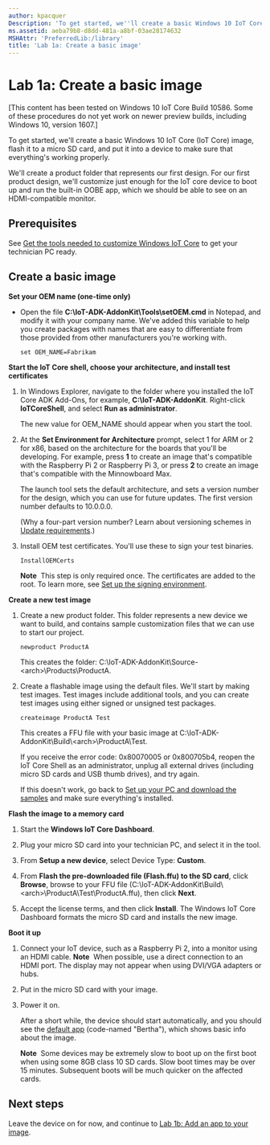 ```yaml
---
author: kpacquer
Description: 'To get started, we''ll create a basic Windows 10 IoT Core (IoT Core) image, flash it to a micro SD card, and put it into a device to make sure that everything''s working properly.'
ms.assetid: aeba79b8-d8dd-481a-a8bf-03ae28174632
MSHAttr: 'PreferredLib:/library'
title: 'Lab 1a: Create a basic image'
---
```


# Lab 1a: Create a basic image

\[This content has been tested on Windows 10 IoT Core Build 10586. Some of these procedures do not yet work on newer preview builds, including Windows 10, version 1607.\]

To get started, we'll create a basic Windows 10 IoT Core (IoT Core) image, flash it to a micro SD card, and put it into a device to make sure that everything's working properly.

We'll create a product folder that represents our first design. For our first product design, we'll customize just enough for the IoT core device to boot up and run the built-in OOBE app, which we should be able to see on an HDMI-compatible monitor.

## <span id="Prerequisites"></span><span id="prerequisites"></span><span id="PREREQUISITES"></span>Prerequisites

See [Get the tools needed to customize Windows IoT Core](set-up-your-pc-to-customize-iot-core.md) to get your technician PC ready.

## <span id="Create_a_basic_image"></span><span id="create_a_basic_image"></span><span id="CREATE_A_BASIC_IMAGE"></span>Create a basic image

**Set your OEM name (one-time only)**

-   Open the file **C:\\IoT-ADK-AddonKit\\Tools\\setOEM.cmd** in Notepad, and modify it with your company name. We've added this variable to help you create packages with names that are easy to differentiate from those provided from other manufacturers you're working with.

    ``` syntax
    set OEM_NAME=Fabrikam
    ```

**Start the IoT Core shell, choose your architecture, and install test certificates**

1.  In Windows Explorer, navigate to the folder where you installed the IoT Core ADK Add-Ons, for example, **C:\\IoT-ADK-AddonKit**. Right-click **IoTCoreShell**, and select **Run as administrator**.

    The new value for OEM\_NAME should appear when you start the tool.

2.  At the **Set Environment for Architecture** prompt, select 1 for ARM or 2 for x86, based on the architecture for the boards that you'll be developing. For example, press **1** to create an image that's compatible with the Raspberry Pi 2 or Raspberry Pi 3, or press **2** to create an image that's compatible with the Minnowboard Max.

    The launch tool sets the default architecture, and sets a version number for the design, which you can use for future updates. The first version number defaults to 10.0.0.0.

    (Why a four-part version number? Learn about versioning schemes in [Update requirements](../../service/mobile/update-requirements.md).)

3.  Install OEM test certificates. You'll use these to sign your test binaries.

    ``` syntax
    InstallOEMCerts
    ```

    **Note**  This step is only required once. The certificates are added to the root. To learn more, see [Set up the signing environment](https://msdn.microsoft.com/library/windows/hardware/dn756804).

**Create a new test image**

1.  Create a new product folder. This folder represents a new device we want to build, and contains sample customization files that we can use to start our project.

    ``` syntax
    newproduct ProductA
    ```

    This creates the folder: C:\\IoT-ADK-AddonKit\\Source-&lt;arch&gt;\\Products\\ProductA.

2.  Create a flashable image using the default files. We'll start by making test images. Test images include additional tools, and you can create test images using either signed or unsigned test packages.

    ``` syntax
    createimage ProductA Test
    ```

    This creates a FFU file with your basic image at C:\\IoT-ADK-AddonKit\\Build\\&lt;arch&gt;\\ProductA\\Test.

    If you receive the error code: 0x80070005 or 0x800705b4, reopen the IoT Core Shell as an administrator, unplug all external drives (including micro SD cards and USB thumb drives), and try again.

    If this doesn't work, go back to [Set up your PC and download the samples](set-up-your-pc-to-customize-iot-core.md) and make sure everything's installed.

**Flash the image to a memory card**

1.  Start the **Windows IoT Core Dashboard**.

2.  Plug your micro SD card into your technician PC, and select it in the tool.

3.  From **Setup a new device**, select Device Type: **Custom**.

4.  From **Flash the pre-downloaded file (Flash.ffu) to the SD card**, click **Browse**, browse to your FFU file (C:\\IoT-ADK-AddonKit\\Build\\&lt;arch&gt;\\ProductA\\Test\\ProductA.ffu), then click **Next**.

5.  Accept the license terms, and then click **Install**. The Windows IoT Core Dashboard formats the micro SD card and installs the new image.

**Boot it up**

1.  Connect your IoT device, such as a Raspberry Pi 2, into a monitor using an HDMI cable.
    **Note**  When possible, use a direct connection to an HDMI port. The display may not appear when using DVI/VGA adapters or hubs.

2.  Put in the micro SD card with your image.

3.  Power it on.

    After a short while, the device should start automatically, and you should see the [default app](http://ms-iot.github.io/content/en-US/win10/samples/IoTDefaultApp.md) (code-named "Bertha"), which shows basic info about the image.

    **Note**  Some devices may be extremely slow to boot up on the first boot when using some 8GB class 10 SD cards. Slow boot times may be over 15 minutes. Subsequent boots will be much quicker on the affected cards.

## <span id="Next_steps"></span><span id="next_steps"></span><span id="NEXT_STEPS"></span>Next steps

Leave the device on for now, and continue to [Lab 1b: Add an app to your image](deploy-your-app-with-a-standard-board.md).